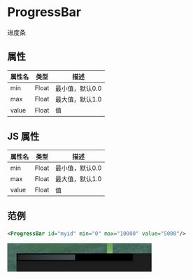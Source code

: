# ProgressBar

进度条

## 属性

| 属性名        | 类型      | 描述  |
| ------------- |:--------:| ----- |
| min           | Float    | 最小值，默认0.0 |
| max           | Float    | 最大值，默认1.0 |
| value         | Float    | 值     |

## JS 属性

| 属性名        | 类型      | 描述  |
| ------------- |:--------:| ----- |
| min           | Float    | 最小值，默认0.0 |
| max           | Float    | 最大值，默认1.0 |
| value         | Float    | 值     |

## 范例

```xml
<ProgressBar id="myid" min="0" max="10000" value="5000"/>
```

![](./imgs/ProgressBar.jpg)